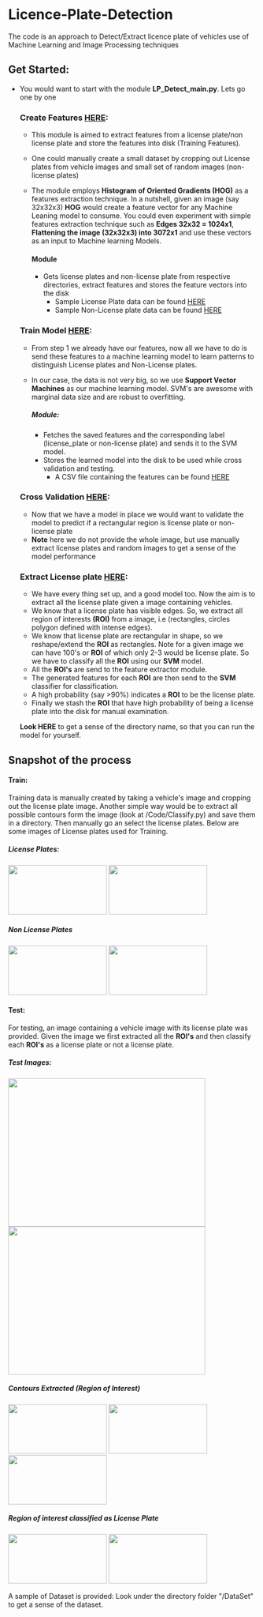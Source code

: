 # Licence-Plate-Detection
The code is an approach to Detect/Extract licence plate of vehicles use of Machine Learning  and Image Processing techniques


## Get Started:

* You would want to start with the module **LP_Detect_main.py**. Lets go one by one 
 
   ### Create Features [HERE](https://github.com/Sardhendu/License-Plate-Detection/blob/master/Code/Bld_FeatureCrps.py): 
   * This module is aimed to extract features from a license plate/non license plate and store the features into disk (Training Features). 
   * One could manually create a small dataset by cropping out License plates from vehicle images and small set of random images (non-license plates)
   * The module employs **Histogram of Oriented Gradients (HOG)** as a features extraction technique. In a nutshell, given an image (say 32x32x3) **HOG** would create a feature vector for any Machine Leaning model to consume. You could even experiment with simple features extraction technique such as **Edges 32x32 = 1024x1**, **Flattening the image (32x32x3) into 3072x1** and use these vectors as an input to Machine learning Models.
   
       #### Module
       * Gets license plates and non-license plate from respective directories, extract features and stores the feature vectors into the disk
            * Sample License Plate data can be found [HERE](https://github.com/Sardhendu/License-Plate-Detection/tree/master/DataSet/Data-Files/images_train/Licence-Plate)
            * Sample Non-License plate data can be found [HERE](https://github.com/Sardhendu/License-Plate-Detection/tree/master/DataSet/Data-Files/images_train/Not-Licence-Plate)
     
   ### Train Model [HERE](https://github.com/Sardhendu/License-Plate-Detection/blob/master/Code/BldModel.py): 
   * From step 1 we already have our features, now all we have to do is send these features to a machine learning model to learn patterns to distinguish License plates and Non-License plates.
   * In our case, the data is not very big, so we use **Support Vector Machines** as our machine learning model. SVM's are awesome with marginal data size and are robust to overfitting.
   
        ##### Module:
        * Fetches the saved features and the corresponding label (license_plate or non-license plate) and sends it to the SVM model.
        * Stores the learned model into the disk to be used while cross validation and testing. 
            * A CSV file containing the features can be found [HERE](https://github.com/Sardhendu/License-Plate-Detection/tree/master/DataSet/Feature-Model)
             
   ### Cross Validation [HERE](https://github.com/Sardhendu/License-Plate-Detection/blob/master/Code/LP_Detect_main.py):
   * Now that we have a model in place we would want to validate the model to predict if a rectangular region is license plate or non-license plate
   * **Note** here we do not provide the whole image, but use manually extract license plates and random images to get a sense of the model performance
   
   ### Extract License plate [HERE](https://github.com/Sardhendu/License-Plate-Detection/blob/master/Code/LP_Detect_main.py):
   * We have every thing set up, and a good model too. Now the aim is to extract all the license plate given a image containing vehicles. 
   * We know that a license plate has visible edges. So, we extract all region of interests **(ROI)** from a image, i.e (rectangles, circles polygon defined with intense edges).
   * We know that license plate are rectangular in shape, so we reshape/extend the **ROI** as rectangles. Note for a given image we can have 100's or **ROI** of which only 2-3 would be license plate. So we have to classify all the **ROI** using our **SVM** model.   
   * All the **ROI's** are send to the feature extractor module.
  * The generated features for each **ROI** are then send to the **SVM** classifier for classification.
  * A high probability (say >90%) indicates a **ROI** to be the license plate. 
  * Finally we stash the **ROI** that have high probability of being a license plate into the disk for manual examination.
      
  **Look HERE** to get a sense of the directory name, so that you can run the model for yourself.
      
      
## Snapshot of the process

#### Train: 
Training data is manually created by taking a vehicle's image and cropping out the license plate image. Another 
simple way would be to extract all possible contours form the image (look at /Code/Classify.py) and save them in a 
directory. Then manually go an select the license plates. Below are some images of License plates used for Training.

##### License Plates:

<img src="https://github.com/Sardhendu/License-Plate-Detection/blob/master/DataSet/Data-Files/images_train/Licence-Plate/yes%20(33).jpg" width="200" height="100"> <img src="https://github.com/Sardhendu/License-Plate-Detection/blob/master/DataSet/Data-Files/images_train/Licence-Plate/yes%20(32).jpg" width="200" height="100"> 

##### Non License Plates

<img src="https://github.com/Sardhendu/License-Plate-Detection/blob/master/DataSet/Data-Files/images_train/Not-Licence-Plate/no%20(6).jpg" width="200" height="100"> <img src="https://github.com/Sardhendu/License-Plate-Detection/blob/master/DataSet/Data-Files/images_train/Not-Licence-Plate/no%20(8).jpg" width="200" height="100"> 


#### Test:
For testing, an image containing a vehicle image with its license plate was provided. Given the image we first 
extracted all the **ROI's** and then classify each **ROI's** as a license plate or not a license plate.


##### Test Images:
<img src="https://github.com/Sardhendu/License-Plate-Detection/blob/master/DataSet/Data-Files/images_classify/Foreign_cars/image_2_classify%20(9).jpg" width="400" height="300"> <img src="https://github.com/Sardhendu/License-Plate-Detection/blob/master/DataSet/Data-Files/images_classify/Foreign_cars/image_2_classify%20(4).jpg" 
width="400" height="300"> 

##### Contours Extracted (Region of Interest)  
<img src="https://github.com/Sardhendu/License-Plate-Detection/blob/master/DataSet/Data-Files/images_classify/contoured_images_roi/roi_images0038.jpg" width="200" height="100"> <img src="https://github.com/Sardhendu/License-Plate-Detection/blob/master/DataSet/Data-Files/images_classify/contoured_images_roi/roi_images0039.jpg" width="200" height="100"> <img src="https://github.com/Sardhendu/License-Plate-Detection/blob/master/DataSet/Data-Files/images_classify/contoured_images_roi/roi_images0041.jpg" width="200" height="100">

##### Region of interest classified as License Plate
<img src="https://github.com/Sardhendu/License-Plate-Detection/blob/master/DataSet/Data-Files/images_classify/extracted_licenceplate_image/roi_images0042_33.jpg" width="200" height="100"> <img src="https://github.com/Sardhendu/License-Plate-Detection/blob/master/DataSet/Data-Files/images_classify/extracted_licenceplate_image/roi_images0036_28.jpg" width="200" height="100">

A sample of Dataset is provided: Look under the directory folder "/DataSet" to get a sense of the dataset.


  
